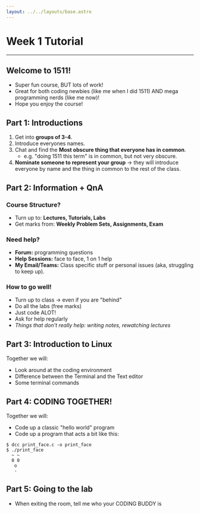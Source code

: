 ```yaml
---
layout: ../../layouts/base.astro
---
```


# Week 1 Tutorial
---

## Welcome to 1511!

- Super fun course, BUT lots of work!
- Great for both coding newbies (like me when I did 1511) AND mega programming
  nerds (like me now)!
- Hope you enjoy the course!

## Part 1: Introductions

1. Get into **groups of 3-4**.
2. Introduce everyones names.
3. Chat and find the **Most obscure thing that everyone has in common**.
    - e.g. "doing 1511 this term" is in common, but not very obscure.
4. **Nominate someone to represent your group** -> they will introduce everyone by name and
   the thing in common to the rest of the class.

## Part 2: Information + QnA

### Course Structure?
- Turn up to: **Lectures, Tutorials, Labs**
- Get marks from: **Weekly Problem Sets, Assignments, Exam**

### Need help?
- **Forum:** programming questions
- **Help Sessions:** face to face, 1 on 1 help
- **My Email/Teams:** Class specific stuff or personal issues (aka, struggling to
  keep up).

### How to go well!
- Turn up to class -> even if you are "behind"
- Do all the labs (free marks)
- Just code ALOT!
- Ask for help regularly
- *Things that don't really help: writing notes, rewatching lectures*

## Part 3: Introduction to Linux

Together we will:
- Look around at the coding environment
- Difference between the Terminal and the Text editor
- Some terminal commands

## Part 4: CODING TOGETHER!

Together we will: 
- Code up a classic "hello world" program
- Code up a program that acts a bit like this:

```
$ dcc print_face.c -o print_face
$ ./print_face
  ~ ~
  0 0
   o
   -
```

## Part 5: Going to the lab

- When exiting the room, tell me who your CODING BUDDY is
